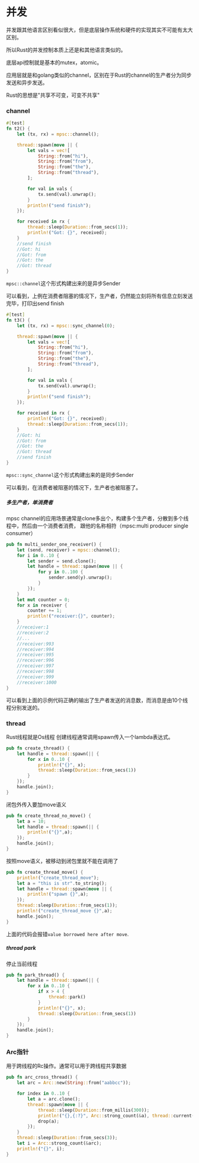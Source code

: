 # 并发
并发跟其他语言区别看似很大，但是底层操作系统和硬件的实现其实不可能有太大区别。

所以Rust的并发控制本质上还是和其他语言类似的。

底层api控制就是基本的mutex，atomic。

应用层就是和golang类似的channel，区别在于Rust的channel的生产者分为同步发送和异步发送。

Rust的思想是"共享不可变，可变不共享"

### channel
```rust
#[test]
fn t2() {
    let (tx, rx) = mpsc::channel();

    thread::spawn(move || {
        let vals = vec![
            String::from("hi"),
            String::from("from"),
            String::from("the"),
            String::from("thread"),
        ];

        for val in vals {
            tx.send(val).unwrap();
        }
        println!("send finish");
    });

    for received in rx {
        thread::sleep(Duration::from_secs(1));
        println!("Got: {}", received);
    }
    //send finish
    //Got: hi
    //Got: from
    //Got: the
    //Got: thread
}

```
`mpsc::channel`这个形式构建出来的是异步Sender

可以看到，上例在消费者阻塞的情况下，生产者，仍然能立刻将所有信息立刻发送完毕，打印出send finish

```rust
#[test]
fn t3() {
    let (tx, rx) = mpsc::sync_channel(0);

    thread::spawn(move || {
        let vals = vec![
            String::from("hi"),
            String::from("from"),
            String::from("the"),
            String::from("thread"),
        ];

        for val in vals {
            tx.send(val).unwrap();
        }
        println!("send finish");
    });

    for received in rx {
        println!("Got: {}", received);
        thread::sleep(Duration::from_secs(1));
    }
    //Got: hi
    //Got: from
    //Got: the
    //Got: thread
    //send finish
}
```
`mpsc::sync_channel`这个形式构建出来的是同步Sender

可以看到，在消费者被阻塞的情况下，生产者也被阻塞了。

##### 多生产者，单消费者
mpsc channel的应用场景通常是clone多出个，构建多个生产者，分散到多个线程中，然后由一个消费者消费，
跟他的名称相符（mpsc:multi producer single consumer）
```rust
pub fn multi_sender_one_receiver() {
    let (send, receiver) = mpsc::channel();
    for i in 0..10 {
        let sender = send.clone();
        let handle = thread::spawn(move || {
            for y in 0..100 {
                sender.send(y).unwrap();
            }
        });
    }
    let mut counter = 0;
    for x in receiver {
        counter += 1;
        println!("receiver:{}", counter);
    }
    //receiver:1
    //receiver:2
    //...
    //receiver:993
    //receiver:994
    //receiver:995
    //receiver:996
    //receiver:997
    //receiver:998
    //receiver:999
    //receiver:1000
}

```
可以看到上面的示例代码正确的输出了生产者发送的消息数，而消息是由10个线程分别发送的。

### thread
Rust线程就是Os线程
创建线程通常调用spawn传入一个lambda表达式。
```rust
pub fn create_thread() {
    let handle = thread::spawn(|| {
        for x in 0..10 {
            println!("{}", x);
            thread::sleep(Duration::from_secs(1))
        }
    });
    handle.join();
}
```
闭包外传入要加move语义
```rust
pub fn create_thread_no_move() {
    let a = 10;
    let handle = thread::spawn(|| {
        println!("{}",a);
    });
    handle.join();
}
```
按照move语义，被移动到闭包里就不能在调用了
```rust
pub fn create_thread_move() {
    println!("create_thread_move");
    let a = "this is str".to_string();
    let handle = thread::spawn(move || {
        println!("spawn {}",a);
    });
    thread::sleep(Duration::from_secs(1));
    println!("create_thread_move {}",a);
    handle.join();
}
```
上面的代码会报错`value borrowed here after move`.
##### thread park
停止当前线程
```rust
pub fn park_thread() {
    let handle = thread::spawn(|| {
        for x in 0..10 {
            if x > 4 {
                thread::park()
            }
            println!("{}", x);
            thread::sleep(Duration::from_secs(1))
        }
    });
    handle.join();
}
```

### Arc指针
用于跨线程的Rc操作。通常可以用于跨线程共享数据

```rust
pub fn arc_cross_thread() {
    let arc = Arc::new(String::from("aabbcc"));

    for index in 0..10 {
        let a = arc.clone();
        thread::spawn(move || {
            thread::sleep(Duration::from_millis(300));
            println!("{},{:?}", Arc::strong_count(&a), thread::current());
            drop(a);
        });
    }
    thread::sleep(Duration::from_secs(3));
    let i = Arc::strong_count(&arc);
    println!("{}", i);
}
```